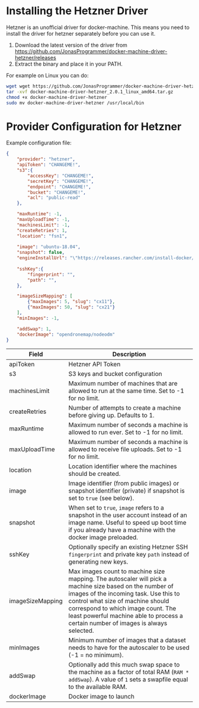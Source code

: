 # Installing the Hetzner Driver

Hetzner is an unofficial driver for docker-machine. This means you need to install the driver for hetzner separately before you can use it.

1. Download the latest version of the driver from https://github.com/JonasProgrammer/docker-machine-driver-hetzner/releases
2. Extract the binary and place it in your PATH. 

For example on Linux you can do:

```bash
wget wget https://github.com/JonasProgrammer/docker-machine-driver-hetzner/releases/download/2.0.1/docker-machine-driver-hetzner_2.0.1_linux_amd64.tar.gz
tar -xvf docker-machine-driver-hetzner_2.0.1_linux_amd64.tar.gz
chmod +x docker-machine-driver-hetzner
sudo mv docker-machine-driver-hetzner /usr/local/bin
```

# Provider Configuration for Hetzner

Example configuration file:

```json
{
    "provider": "hetzner",
    "apiToken": "CHANGEME!",
    "s3":{
        "accessKey": "CHANGEME!",
        "secretKey": "CHANGEME!",
        "endpoint": "CHANGEME!",
        "bucket": "CHANGEME!",
        "acl": "public-read"
    },

    "maxRuntime": -1,
    "maxUploadTime": -1,
    "machinesLimit": -1,
    "createRetries": 1,
    "location": "fsn1",
    
    "image": "ubuntu-18.04",
    "snapshot": false,
    "engineInstallUrl": "\"https://releases.rancher.com/install-docker/19.03.9.sh\"",
    
    "sshKey":{
        "fingerprint": "",
        "path": "",
    },

    "imageSizeMapping": [
        {"maxImages": 5, "slug": "cx11"},
        {"maxImages": 50, "slug": "cx21"}
    ],
    "minImages": -1,

    "addSwap": 1,
    "dockerImage": "opendronemap/nodeodm"
}
```

| Field                    | Description                                                                                                                                                                                                                                                                                                       |
|--------------------------|-------------------------------------------------------------------------------------------------------------------------------------------------------------------------------------------------------------------------------------------------------------------------------------------------------------------|
| apiToken                 | Hetzner API Token                                                                                                                                                                                                                                                                                                 |
| s3                       | S3 keys and bucket configuration                                                                                                                                                                                                                                                                                  |
| machinesLimit            | Maximum number of machines that are allowed to run at the same time. Set to -1 for no limit.                                                                                                                                                                                                                      |
| createRetries            | Number of attempts to create a machine before giving up. Defaults to 1.                                                                                                                                                                                                                                           |
| maxRuntime               | Maximum number of seconds a machine is allowed to run ever. Set to -1 for no limit.                                                                                                                                                                                                                               |
| maxUploadTime            | Maximum number of seconds a machine is allowed to receive file uploads. Set to -1 for no limit.                                                                                                                                                                                                                   |
| location                 | Location identifier where the machines should be created.                                                                                                                                                                                                                                                         |
| image                    | Image identifier (from public images) or snapshot identifier (private) if snapshot is set to `true` (see below).                                                                                                                                                                                                  |
| snapshot                 | When set to `true`, `image` refers to a snapshot in the user account instead of an image name. Useful to speed up boot time if you already have a machine with the docker image preloaded.                                                                                                                        |
| sshKey                   | Optionally specify an existing Hetzner SSH `fingerprint` and private key `path` instead of generating new keys.                                                                                                                                                                                                   |
| imageSizeMapping         | Max images count to machine size mapping. The autoscaler will pick a machine size based on the number of images of the incoming task. Use this to control what size of machine should correspond to which image count. The least powerful machine able to process a certain number of images is always selected.  |
| minImages                | Minimum number of images that a dataset needs to have for the autoscaler to be used (-1 = no minimum).                                                                                                                                                                                                            |
| addSwap                  | Optionally add this much swap space to the machine as a factor of total RAM (`RAM * addSwap`). A value of `1` sets a swapfile equal to the available RAM.                                                                                                                                                         |
| dockerImage              | Docker image to launch                                                                                                                                                                                                                                                                                            |
